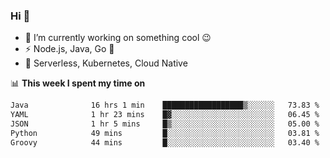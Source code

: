 ### Hi 👋

<!--
**nodejh/nodejh** is a ✨ _special_ ✨ repository because its `README.md` (this file) appears on your GitHub profile.

Here are some ideas to get you started:

- 🔭 I’m currently working on ...
- 🌱 I’m currently learning ...
- 👯 I’m looking to collaborate on ...
- 🤔 I’m looking for help with ...
- 💬 Ask me about ...
- 📫 How to reach me: ...
- 😄 Pronouns: ...
- ⚡ Fun fact: ...
-->

- 🔭 I’m currently working on something cool :wink:
- ⚡ Node.js, Java, Go :thought_balloon:
- 🤖 Serverless, Kubernetes, Cloud Native

📊 **This week I spent my time on**

<!--START_SECTION:waka-->

```txt
Java              16 hrs 1 min    ██████████████████▒░░░░░░   73.83 %
YAML              1 hr 23 mins    █▓░░░░░░░░░░░░░░░░░░░░░░░   06.45 %
JSON              1 hr 5 mins     █▒░░░░░░░░░░░░░░░░░░░░░░░   05.00 %
Python            49 mins         █░░░░░░░░░░░░░░░░░░░░░░░░   03.81 %
Groovy            44 mins         █░░░░░░░░░░░░░░░░░░░░░░░░   03.40 %
```

<!--END_SECTION:waka-->


<!--
:traffic_light: **Visitors**

![visitors](https://visitor-badge.glitch.me/badge?page_id=nodejh.nodejh)
-->
